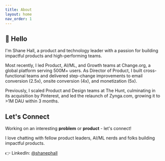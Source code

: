 ```yaml
---
title: About
layout: home
nav_order: 1
---
```


## 👋 Hello


I'm Shane Hall, a product and technology leader with a passion for building impactful products and high-performing teams.

Most recently, I led Product, AI/ML, and Growth teams at Change.org, a global platform serving 500M+ users. As Director of Product, I built cross-functional teams and delivered step-change improvements to email conversion (2.5x), onsite conversion (4x), and monetization (5x).

Previously, I scaled Product and Design teams at The Hunt, culminating in its acquisition by Pinterest, and led the relaunch of Zynga.com, growing it to >1M DAU within 3 months.

## Let's Connect

Working on an interesting **problem** or **product** - let's connect!

I love chatting with fellow product leaders, AI/ML nerds and folks building impactful products. 

👉 LinkedIn: [@shanephall](https://linkedin.com/in/shanephall)
